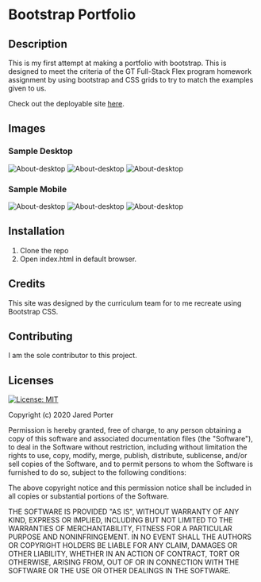# Bootstrap Portfolio

## Description 
This is my first attempt at making a portfolio with bootstrap. This is designed to meet the criteria of the GT Full-Stack Flex program homework assignment by using bootstrap and CSS grids to try to match the examples given to us. 

Check out the deployable site [here](https://jaredp17.github.io/gt-hw-bootstrap-portfolio/).

## Images
### Sample Desktop
![About-desktop](./Assets/Screenshots/about-desktop.png)
![About-desktop](./Assets/Screenshots/portfolio-desktop.png)
![About-desktop](./Assets/Screenshots/contact-desktop.png)

### Sample Mobile
![About-desktop](./Assets/Screenshots/about-mobile.png)
![About-desktop](./Assets/Screenshots/portfolio-mobile.png)
![About-desktop](./Assets/Screenshots/contact-mobile.png)

## Installation
1. Clone the repo
2. Open index.html in default browser. 

## Credits
This site was designed by the curriculum team for to me recreate using Bootstrap CSS.  

## Contributing
I am the sole contributor to this project. 

## Licenses
[![License: MIT](https://img.shields.io/badge/License-MIT-yellow.svg)](https://opensource.org/licenses/MIT)

Copyright (c) 2020 Jared Porter

Permission is hereby granted, free of charge, to any person obtaining a copy of this software and associated documentation files (the "Software"), to deal in the Software without restriction, including without limitation the rights to use, copy, modify, merge, publish, distribute, sublicense, and/or sell copies of the Software, and to permit persons to whom the Software is furnished to do so, subject to the following conditions:

The above copyright notice and this permission notice shall be included in all copies or substantial portions of the Software.

THE SOFTWARE IS PROVIDED "AS IS", WITHOUT WARRANTY OF ANY KIND, EXPRESS OR IMPLIED, INCLUDING BUT NOT LIMITED TO THE WARRANTIES OF MERCHANTABILITY, FITNESS FOR A PARTICULAR PURPOSE AND NONINFRINGEMENT. IN NO EVENT SHALL THE AUTHORS OR COPYRIGHT HOLDERS BE LIABLE FOR ANY CLAIM, DAMAGES OR OTHER LIABILITY, WHETHER IN AN ACTION OF CONTRACT, TORT OR OTHERWISE, ARISING FROM, OUT OF OR IN CONNECTION WITH THE SOFTWARE OR THE USE OR OTHER DEALINGS IN THE SOFTWARE.